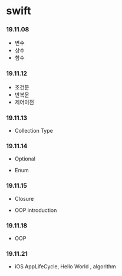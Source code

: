 # swift

### 19.11.08

- 변수
- 상수 
- 함수


### 19.11.12

- 조건문
- 반복문
- 제어이전

### 19.11.13

- Collection Type


### 19.11.14

- Optional

- Enum

### 19.11.15

- Closure

- OOP introduction 

### 19.11.18

- OOP

### 19.11.21

- iOS AppLifeCycle, Hello World , algorithm
